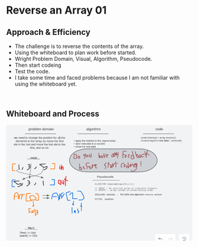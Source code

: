 # Reverse an Array 01

## Approach & Efficiency

- The challenge is to reverse the contents of the array.
- Using the whiteboard to plan work before started.
- Wright Problem Domain, Visual, Algorithm, Pseudocode.
- Then start codeing
- Test the code.
- I take some time and faced problems because I am not familiar with using the whiteboard yet.

<br>

## Whiteboard and Process

![array-reverse](./image/array-reverse.PNG)
